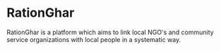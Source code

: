 # RationGhar

RationGhar is a platform which aims to link local NGO's and community service organizations with local people in a systematic way.
